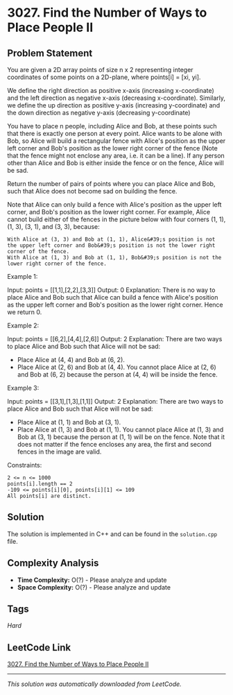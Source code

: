 # 3027. Find the Number of Ways to Place People II

## Problem Statement

You are given a 2D array points of size n x 2 representing integer coordinates of some points on a 2D-plane, where points[i] = [xi, yi].

We define the right direction as positive x-axis (increasing x-coordinate) and the left direction as negative x-axis (decreasing x-coordinate). Similarly, we define the up direction as positive y-axis (increasing y-coordinate) and the down direction as negative y-axis (decreasing y-coordinate)

You have to place n people, including Alice and Bob, at these points such that there is exactly one person at every point. Alice wants to be alone with Bob, so Alice will build a rectangular fence with Alice&#39;s position as the upper left corner and Bob&#39;s position as the lower right corner of the fence (Note that the fence might not enclose any area, i.e. it can be a line). If any person other than Alice and Bob is either inside the fence or on the fence, Alice will be sad.

Return the number of pairs of points where you can place Alice and Bob, such that Alice does not become sad on building the fence.

Note that Alice can only build a fence with Alice&#39;s position as the upper left corner, and Bob&#39;s position as the lower right corner. For example, Alice cannot build either of the fences in the picture below with four corners (1, 1), (1, 3), (3, 1), and (3, 3), because:

	With Alice at (3, 3) and Bob at (1, 1), Alice&#39;s position is not the upper left corner and Bob&#39;s position is not the lower right corner of the fence.
	With Alice at (1, 3) and Bob at (1, 1), Bob&#39;s position is not the lower right corner of the fence.

Example 1:

Input: points = [[1,1],[2,2],[3,3]]
Output: 0
Explanation: There is no way to place Alice and Bob such that Alice can build a fence with Alice&#39;s position as the upper left corner and Bob&#39;s position as the lower right corner. Hence we return 0. 

Example 2:

Input: points = [[6,2],[4,4],[2,6]]
Output: 2
Explanation: There are two ways to place Alice and Bob such that Alice will not be sad:
- Place Alice at (4, 4) and Bob at (6, 2).
- Place Alice at (2, 6) and Bob at (4, 4).
You cannot place Alice at (2, 6) and Bob at (6, 2) because the person at (4, 4) will be inside the fence.

Example 3:

Input: points = [[3,1],[1,3],[1,1]]
Output: 2
Explanation: There are two ways to place Alice and Bob such that Alice will not be sad:
- Place Alice at (1, 1) and Bob at (3, 1).
- Place Alice at (1, 3) and Bob at (1, 1).
You cannot place Alice at (1, 3) and Bob at (3, 1) because the person at (1, 1) will be on the fence.
Note that it does not matter if the fence encloses any area, the first and second fences in the image are valid.

Constraints:

	2 <= n <= 1000
	points[i].length == 2
	-109 <= points[i][0], points[i][1] <= 109
	All points[i] are distinct.

## Solution

The solution is implemented in C++ and can be found in the `solution.cpp` file.

## Complexity Analysis

- **Time Complexity:** O(?) - Please analyze and update
- **Space Complexity:** O(?) - Please analyze and update

## Tags

*Hard*

## LeetCode Link

[3027. Find the Number of Ways to Place People II](https://leetcode.com/problems/find-the-number-of-ways-to-place-people-ii/)

---

*This solution was automatically downloaded from LeetCode.*
